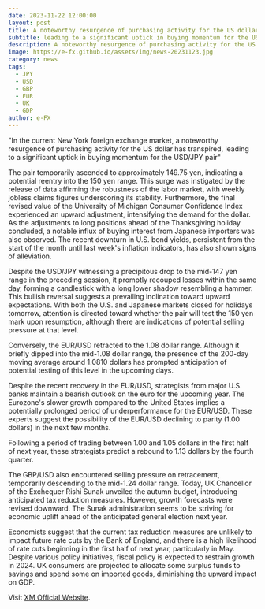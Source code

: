 ```yaml
---
date: 2023-11-22 12:00:00
layout: post
title: A noteworthy resurgence of purchasing activity for the US dollar has transpired
subtitle: leading to a significant uptick in buying momentum for the USD/JPY pair.
description: A noteworthy resurgence of purchasing activity for the US dollar has transpired, leading to a significant uptick in buying momentum for the USD/JPY pair.
image: https://e-fx.github.io/assets/img/news-20231123.jpg
category: news
tags:
  - JPY
  - USD
  - GBP
  - EUR
  - UK
  - GDP
author: e-FX
---
```


"In the current New York foreign exchange market, a noteworthy resurgence of purchasing activity for the US dollar has transpired, leading to a significant uptick in buying momentum for the USD/JPY pair"

The pair temporarily ascended to approximately 149.75 yen, indicating a potential reentry into the 150 yen range. This surge was instigated by the release of data affirming the robustness of the labor market, with weekly jobless claims figures underscoring its stability. Furthermore, the final revised value of the University of Michigan Consumer Confidence Index experienced an upward adjustment, intensifying the demand for the dollar. As the adjustments to long positions ahead of the Thanksgiving holiday concluded, a notable influx of buying interest from Japanese importers was also observed. The recent downturn in U.S. bond yields, persistent from the start of the month until last week's inflation indicators, has also shown signs of alleviation.

Despite the USD/JPY witnessing a precipitous drop to the mid-147 yen range in the preceding session, it promptly recouped losses within the same day, forming a candlestick with a long lower shadow resembling a hammer. This bullish reversal suggests a prevailing inclination toward upward expectations. With both the U.S. and Japanese markets closed for holidays tomorrow, attention is directed toward whether the pair will test the 150 yen mark upon resumption, although there are indications of potential selling pressure at that level.

Conversely, the EUR/USD retracted to the 1.08 dollar range. Although it briefly dipped into the mid-1.08 dollar range, the presence of the 200-day moving average around 1.0810 dollars has prompted anticipation of potential testing of this level in the upcoming days.

Despite the recent recovery in the EUR/USD, strategists from major U.S. banks maintain a bearish outlook on the euro for the upcoming year. The Eurozone's slower growth compared to the United States implies a potentially prolonged period of underperformance for the EUR/USD. These experts suggest the possibility of the EUR/USD declining to parity (1.00 dollars) in the next few months.

Following a period of trading between 1.00 and 1.05 dollars in the first half of next year, these strategists predict a rebound to 1.13 dollars by the fourth quarter.

The GBP/USD also encountered selling pressure on retracement, temporarily descending to the mid-1.24 dollar range. Today, UK Chancellor of the Exchequer Rishi Sunak unveiled the autumn budget, introducing anticipated tax reduction measures. However, growth forecasts were revised downward. The Sunak administration seems to be striving for economic uplift ahead of the anticipated general election next year.

Economists suggest that the current tax reduction measures are unlikely to impact future rate cuts by the Bank of England, and there is a high likelihood of rate cuts beginning in the first half of next year, particularly in May. Despite various policy initiatives, fiscal policy is expected to restrain growth in 2024. UK consumers are projected to allocate some surplus funds to savings and spend some on imported goods, diminishing the upward impact on GDP.

Visit [XM Official Website](https://clicks.pipaffiliates.com/c?c=550036&l=en&p=0).